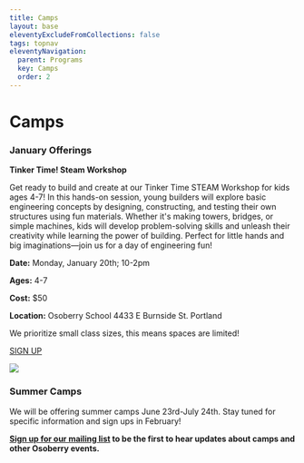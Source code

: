 ```yaml
---
title: Camps
layout: base
eleventyExcludeFromCollections: false
tags: topnav
eleventyNavigation:
  parent: Programs
  key: Camps
  order: 2
---
```

# Camps

### [](https://forms.gle/xDs5WH5QiydoBrDaA)January Offerings

**Tinker Time! Steam Workshop** 

Get ready to build and create at our Tinker Time STEAM Workshop for kids ages 4-7! In this hands-on session, young builders will explore basic engineering concepts by designing, constructing, and testing their own structures using fun materials. Whether it's making towers, bridges, or simple machines, kids will develop problem-solving skills and unleash their creativity while learning the power of building. Perfect for little hands and big imaginations—join us for a day of engineering fun!

**Date:** Monday, January 20th; 10-2pm

**Ages:** 4-7

**Cost:** $50

**Location:** Osoberry School 4433 E Burnside St. Portland

We prioritize small class sizes, this means spaces are limited!

[SIGN UP](https://forms.gle/VVFZPs4S5x8KHENe8)

![](/assets/uploads/tinker-time-workshop.png)

### Summer Camps

We will be offering summer camps June 23rd-July 24th. Stay tuned for specific information and sign ups in February! 

**[Sign up for our mailing list](http://eepurl.com/iOiTlM) to be the first to hear updates about camps and other Osoberry events.**
